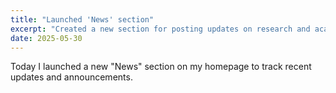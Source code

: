 ```yaml
---
title: "Launched 'News' section"
excerpt: "Created a new section for posting updates on research and academic activities."
date: 2025-05-30
---
```


Today I launched a new "News" section on my homepage to track recent updates and announcements.
